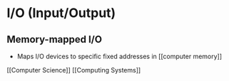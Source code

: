 # I/O (Input/Output)

## Memory-mapped I/O

- Maps I/O devices to specific fixed addresses in [[computer memory]]

[[Computer Science]] [[Computing Systems]]

[//begin]: # "Autogenerated link references for markdown compatibility"
[computer-memory]: computer-memory "Computer Memory"
[computer-science]: computer-science "Computer Science"
[computing-systems]: computing-systems "Computing Systems"
[//end]: # "Autogenerated link references"